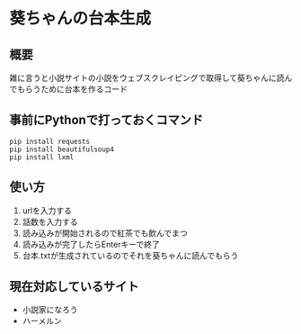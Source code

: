 # 葵ちゃんの台本生成

## 概要
雑に言うと小説サイトの小説をウェブスクレイピングで取得して葵ちゃんに読んでもらうために台本を作るコード

## 事前にPythonで打っておくコマンド
```
pip install requests
pip install beautifulsoup4
pip install lxml
```

## 使い方
1. urlを入力する
2. 話数を入力する
3. 読み込みが開始されるので紅茶でも飲んでまつ
4. 読み込みが完了したらEnterキーで終了
5. 台本.txtが生成されているのでそれを葵ちゃんに読んでもらう

## 現在対応しているサイト
- 小説家になろう
- ハーメルン
